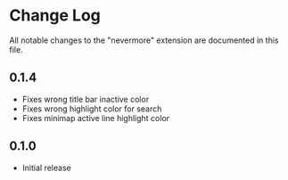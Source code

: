 # Change Log

All notable changes to the "nevermore" extension are documented in this file.

## 0.1.4

- Fixes wrong title bar inactive color
- Fixes wrong highlight color for search
- Fixes minimap active line highlight color

## 0.1.0

- Initial release

